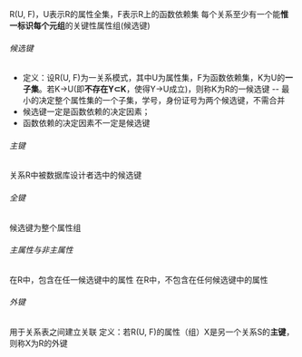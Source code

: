R(U, F)，U表示R的属性全集，F表示R上的函数依赖集
每个关系至少有一个能**惟一标识每个元组**的关键性属性组(候选键)

###### 候选键

* 定义：设R(U, F)为一关系模式，其中U为属性集，F为函数依赖集，K为U的**一子集**。若K→U(即**不存在Y⊂K**，使得Y→U成立)，则称K为R的一候选键  --  最小的决定整个属性集的一个子集，学号，身份证号为两个候选键，不需合并
* 候选键一定是函数依赖的决定因素；
* 函数依赖的决定因素不一定是候选键

###### 主键

关系R中被数据库设计者选中的候选键

###### 全键

候选键为整个属性组

###### 主属性与非主属性

在R中，包含在任一候选键中的属性
在R中，不包含在任何候选键中的属性

###### 外键

用于关系表之间建立关联
定义：若R(U, F)的属性（组）X是另一个关系S的**主键**，则称X为R的外键

